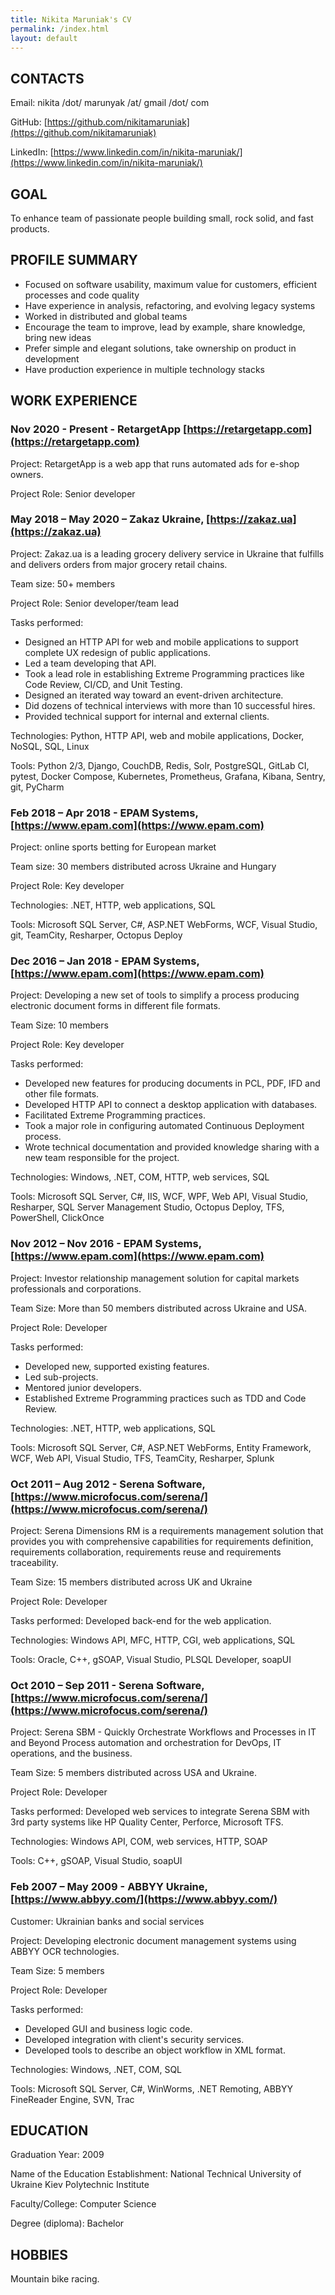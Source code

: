 ```yaml
---
title: Nikita Maruniak's CV
permalink: /index.html
layout: default
---
```


## CONTACTS

Email: nikita /dot/ marunyak /at/ gmail /dot/ com

GitHub: [https://github.com/nikitamaruniak](https://github.com/nikitamaruniak)

LinkedIn: [https://www.linkedin.com/in/nikita-maruniak/](https://www.linkedin.com/in/nikita-maruniak/)

## GOAL

To enhance team of passionate people building small, rock solid, and fast products.

## PROFILE SUMMARY

* Focused on software usability, maximum value for customers, efficient processes and code quality
* Have experience in analysis, refactoring, and evolving legacy systems
* Worked in distributed and global teams
* Encourage the team to improve, lead by example, share knowledge, bring new ideas
* Prefer simple and elegant solutions, take ownership on product in development
* Have production experience in multiple technology stacks

## WORK EXPERIENCE

### Nov 2020 - Present - RetargetApp [https://retargetapp.com](https://retargetapp.com)

Project: RetargetApp is a web app that runs automated ads for e-shop owners.

Project Role: Senior developer

### May 2018 – May 2020 – Zakaz Ukraine, [https://zakaz.ua](https://zakaz.ua)

Project: Zakaz.ua is a leading grocery delivery service in Ukraine that fulfills and delivers orders from major grocery retail chains.

Team size: 50+ members

Project Role: Senior developer/team lead

Tasks performed:

* Designed an HTTP API for web and mobile applications to support complete UX redesign of public applications.
* Led a team developing that API.
* Took a lead role in establishing Extreme Programming practices like Code Review, CI/CD, and Unit Testing.
* Designed an iterated way toward an event-driven architecture.
* Did dozens of technical interviews with more than 10 successful hires.
* Provided technical support for internal and external clients.

Technologies: Python, HTTP API, web and mobile applications, Docker, NoSQL, SQL, Linux

Tools: Python 2/3, Django, CouchDB, Redis, Solr, PostgreSQL, GitLab CI, pytest, Docker Compose, Kubernetes, Prometheus, Grafana, Kibana, Sentry, git, PyCharm

### Feb 2018 – Apr 2018 - EPAM Systems, [https://www.epam.com](https://www.epam.com)

Project: online sports betting for European market

Team size: 30 members distributed across Ukraine and Hungary

Project Role: Key developer

Technologies: .NET, HTTP, web applications, SQL

Tools: Microsoft SQL Server, C#, ASP.NET WebForms, WCF, Visual Studio, git, TeamCity, Resharper,  Octopus Deploy

### Dec 2016 – Jan 2018 - EPAM Systems, [https://www.epam.com](https://www.epam.com)

Project: Developing a new set of tools to simplify a process producing electronic document forms in different file formats.

Team Size: 10 members

Project Role: Key developer

Tasks performed:

* Developed new features for producing documents in PCL, PDF, IFD and other file formats.
* Developed HTTP API to connect a desktop application with databases.
* Facilitated Extreme Programming practices.
* Took a major role in configuring automated Continuous Deployment process.
* Wrote technical documentation and provided knowledge sharing with a new team responsible for the project.

Technologies: Windows, .NET, COM, HTTP, web services, SQL

Tools: Microsoft SQL Server, C#, IIS, WCF, WPF, Web API, Visual Studio,  Resharper, SQL Server Management Studio, Octopus Deploy, TFS, PowerShell, ClickOnce

### Nov 2012 – Nov 2016 - EPAM Systems, [https://www.epam.com](https://www.epam.com)

Project: Investor relationship management solution for capital markets professionals and corporations.

Team Size: More than 50 members distributed across Ukraine and USA.

Project Role: Developer

Tasks performed:
* Developed new, supported existing features.
* Led sub-projects.
* Mentored junior developers.
* Established Extreme Programming practices such as TDD and Code Review.

Technologies: .NET, HTTP, web applications, SQL

Tools: Microsoft SQL Server, C#, ASP.NET WebForms, Entity Framework, WCF, Web API, Visual Studio, TFS, TeamCity, Resharper,  Splunk

### Oct 2011 – Aug 2012 - Serena Software, [https://www.microfocus.com/serena/](https://www.microfocus.com/serena/)

Project: Serena Dimensions RM is a requirements management solution that provides you with comprehensive capabilities for requirements definition, requirements collaboration, requirements reuse and requirements traceability.

Team Size: 15 members distributed across UK and Ukraine

Project Role: Developer

Tasks performed: Developed back-end for the web application.

Technologies: Windows API, MFC, HTTP, CGI, web applications, SQL

Tools: Oracle, C++, gSOAP, Visual Studio, PLSQL Developer, soapUI

### Oct 2010 – Sep 2011 - Serena Software, [https://www.microfocus.com/serena/](https://www.microfocus.com/serena/)

Project: Serena SBM - Quickly Orchestrate Workflows and Processes in IT and Beyond Process automation and orchestration for DevOps, IT operations, and the business.

Team Size: 5 members distributed across USA and Ukraine.

Project Role: Developer

Tasks performed: Developed web services to integrate Serena SBM with 3rd party systems like HP Quality Center, Perforce, Microsoft TFS.

Technologies: Windows API, COM, web services, HTTP, SOAP 

Tools: C++, gSOAP, Visual Studio, soapUI

### Feb 2007 – May 2009 -  ABBYY Ukraine, [https://www.abbyy.com/](https://www.abbyy.com/)

Customer: Ukrainian banks and social services

Project: Developing electronic document management systems using ABBYY OCR technologies.

Team Size: 5 members

Project Role: Developer

Tasks performed:

* Developed GUI and business logic code.
* Developed integration with client's security services.
* Developed tools to describe an object workflow in XML format.

Technologies: Windows, .NET, COM, SQL

Tools: Microsoft SQL Server, C#, WinWorms, .NET Remoting, ABBYY FineReader Engine, SVN, Trac

## EDUCATION

Graduation Year: 2009

Name of the Education Establishment: National Technical University of Ukraine Kiev Polytechnic Institute

Faculty/College: Computer Science

Degree (diploma): Bachelor

## HOBBIES

Mountain bike racing.
